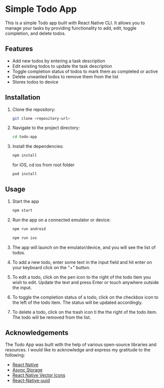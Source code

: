 # Simple Todo App

This is a simple Todo app built with React Native CLI. It allows you to manage your tasks by providing functionality to add, edit, toggle completion, and delete todos.

## Features

- Add new todos by entering a task description
- Edit existing todos to update the task description
- Toggle completion status of todos to mark them as completed or active
- Delete unwanted todos to remove them from the list
- Stores todos to device

## Installation

1. Clone the repository:

   ```bash
   git clone <repository-url>

   ```

2. Navigate to the project directory:

   ```bash
   cd todo-app
   ```

3. Install the dependencies:

   ```bash
   npm install

   ```

   for iOS, cd ios from root folder

   ```bash
   pod install

   ```

## Usage

1. Start the app

   ```bash
   npm start

   ```

2. Run the app on a connected emulator or device:

   ```bash
   npm run android
   ```

   ```bash
   npm run ios

   ```

3. The app will launch on the emulator/device, and you will see the list of todos.
4. To add a new todo, enter some text in the input field and hit enter on your keyboard click on the "+" button.
5. To edit a todo, click on the pen icon to the right of the todo item you wish to edit. Update the text and press Enter or touch anywhere outside the input.
6. To toggle the completion status of a todo, click on the checkbox icon to the left of the todo item. The status will be updated accordingly.
7. To delete a todo, click on the trash icon ti the the right of the todo item. The todo will be removed from the list.

## Acknowledgements

The Todo App was built with the help of various open-source libraries and resources. I would like to acknowledge and express my gratitude to the following:

- [React Native](https://reactnative.dev/)
- [Async Storage](https://react-native-async-storage.github.io/async-storage/)
- [React Native Vector Icons](https://github.com/oblador/react-native-vector-icons/blob/master/FONTAWESOME5.md)
- [React-Native-uuid](https://github.com/eugenehp/react-native-uuid#readme)
